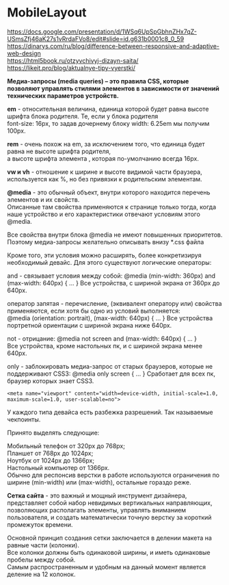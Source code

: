 # MobileLayout   

https://docs.google.com/presentation/d/1WSq6UpSpGbhnZHx7qZ-USmsZfj46aK27s1vRrdaFVo8/edit#slide=id.g631b0001c8_0_59  
https://dinarys.com/ru/blog/difference-between-responsive-and-adaptive-web-design  
https://html5book.ru/otzyvchivyj-dizayn-saita/  
https://likeit.pro/blog/aktualnye-tipy-vyerstki/

**Медиа-запросы (media queries) – это правила CSS, которые позволяют управлять стилями элементов в зависимости от значений технических параметров устройств.**

**em** - относительная величина, единица которой будет равна высоте шрифта блока родителя. Те, если у блока родителя   
font-size: 16px, то задав дочернему блоку width: 6.25em мы получим 100px. 

**rem** - очень похож на em, за исключением того, что единица будет равна не высоте шрифта родителя,  
а высоте шрифта элемента <html>, которая по-умолчанию всегда 16px.
  
**vw и vh** - отношение к ширине и высоте видимой части браузера, используется как %, но без привязки к родительским элементам.
  
**@media** - это обычный объект, внутри которого находится перечень элементов и их свойств.  
Описанные там свойства применяются к странице только тогда, когда наше устройство и его характеристики отвечают условиям этого @media.

Все свойства внутри блока @media не имеют повышенных приоритетов. Поэтому медиа-запросы желательно описывать внизу *.css файла
  
Кроме того, эти условия можно расширять, более конкретизируя необходимый девайс. Для этого существуют логические операторы:
  
and - связывает условия между собой: @media (min-width: 360px) and (max-width: 640px) { ... } Все устройства, с шириной экрана от 360px до 640px.  
  
оператор запятая - перечисление, (эквивалент оператору или) свойства применяются, если хотя бы одно из условий выполняется:  
@media (orientation: portrait), (max-width: 640px) { ... } Все устройства портретной ориентации с шириной экрана ниже 640px.
  
  
not - отрицание: @media not screen and (max-width: 640px) { ... }  
  Все устройства, кроме настольных пк, и с шириной экрана менее 640px.
  
 
only - заблокировать медиа-запрос от старых браузеров, которые не поддерживают CSS3:
 @media only screen { ... }
Сработает для всех пк, браузер которых знает CSS3.
```
<meta name="viewport" content="width=device-width, initial-scale=1.0, maximum-scale=1.0, user-scalable=no">
```
  
У каждого типа девайса есть разбежка разрешений. Так называемые чекпоинты.   
  
Принято выделять следующие:

Мобильный телефон от 320px до 768px;  
Планшет от 768px до 1024px;  
Ноутбук от 1024px до 1366px;  
Настольный компьютер от 1366px.  
Обычно для респонсив верстки в работе используются ограничения по ширине (min-width) или (max-width), остальные гораздо реже.
  
**Сетка сайта** - это важный и мощный инструмент дизайнера, представляет собой набор невидимых вертикальных направляющих,  
позволяющих располагать элементы, управлять вниманием пользователя, и создать математически точную верстку за короткий промежуток времени.  
  
Основной принцип создания сетки заключается в делении макета на равные части (колонки).  
Все колонки должны быть одинаковой ширины, и иметь одинаковые пробелы между собой.  
  Самым распространенным и удобным на данный момент является деление на 12 колонок. 



